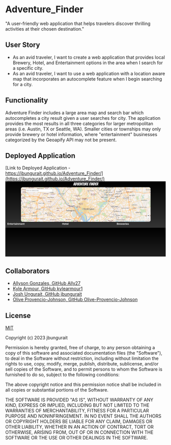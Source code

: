 # Adventure_Finder

"A user-friendly web application that helps travelers discover thrilling activities at their chosen destination."

## User Story 
- As an avid traveler, I want to create a web application that provides local Brewery, Hotel, and Entertainment options in the area when I search for a specific city.  
- As an avid traveler, I want to use a web application with a location aware map that incorporates an autocomplete feature when I begin searching for a city. 


## Functionality
Adventure Finder includes a large area map and search bar which autocompletes a city result given a user searches for city. The application provides the most results in all three categories for larger metropolitan areas (i.e. Austin, TX or Seattle, WA). Smaller cities or townships may only provide brewery or hotel information, where "entertainment" businesses categorized by the Geoapify API may not be present. 


## Deployed Application 
[Link to Deployed Application - https://jbungurait.github.io/Adventure_Finder/](https://jbungurait.github.io/Adventure_Finder/)
![Screenshot of Deployed Application](/assets/images/screenshot.jpg)


## Collaborators
- [Allyson Gonzales, GitHub Ally27](https://github.com/Ally27)
- [Kyle Armour, GitHub kylearmour1](https://github.com/kylearmour1)
- [Josh Ungurait, GitHub jbungurait](https://github.com/jbungurait/Adventure_Finder)
- [Olive Provencio-Johnson, GitHub Olive-Provencio-Johnson](https://github.com/Olive-Provencio-Johnson)


## License

[MIT](https://choosealicense.com/licenses/mit/)

Copyright (c) 2023 jbungurait

Permission is hereby granted, free of charge, to any person obtaining a copy
of this software and associated documentation files (the "Software"), to deal
in the Software without restriction, including without limitation the rights
to use, copy, modify, merge, publish, distribute, sublicense, and/or sell
copies of the Software, and to permit persons to whom the Software is
furnished to do so, subject to the following conditions:

The above copyright notice and this permission notice shall be included in all
copies or substantial portions of the Software.

THE SOFTWARE IS PROVIDED "AS IS", WITHOUT WARRANTY OF ANY KIND, EXPRESS OR
IMPLIED, INCLUDING BUT NOT LIMITED TO THE WARRANTIES OF MERCHANTABILITY,
FITNESS FOR A PARTICULAR PURPOSE AND NONINFRINGEMENT. IN NO EVENT SHALL THE
AUTHORS OR COPYRIGHT HOLDERS BE LIABLE FOR ANY CLAIM, DAMAGES OR OTHER
LIABILITY, WHETHER IN AN ACTION OF CONTRACT, TORT OR OTHERWISE, ARISING FROM,
OUT OF OR IN CONNECTION WITH THE SOFTWARE OR THE USE OR OTHER DEALINGS IN THE
SOFTWARE.
